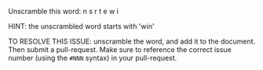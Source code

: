 Unscramble this word: n s r t e w i

HINT: the unscrambled word starts with 'win'



TO RESOLVE THIS ISSUE: unscramble the word, and add it to the document. Then submit a pull-request.  Make sure to reference the correct issue  number (using the `#NNN` syntax) in your pull-request. 
